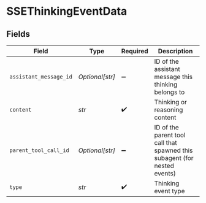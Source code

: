 # SSEThinkingEventData


## Fields

| Field                                                                     | Type                                                                      | Required                                                                  | Description                                                               |
| ------------------------------------------------------------------------- | ------------------------------------------------------------------------- | ------------------------------------------------------------------------- | ------------------------------------------------------------------------- |
| `assistant_message_id`                                                    | *Optional[str]*                                                           | :heavy_minus_sign:                                                        | ID of the assistant message this thinking belongs to                      |
| `content`                                                                 | *str*                                                                     | :heavy_check_mark:                                                        | Thinking or reasoning content                                             |
| `parent_tool_call_id`                                                     | *Optional[str]*                                                           | :heavy_minus_sign:                                                        | ID of the parent tool call that spawned this subagent (for nested events) |
| `type`                                                                    | *str*                                                                     | :heavy_check_mark:                                                        | Thinking event type                                                       |